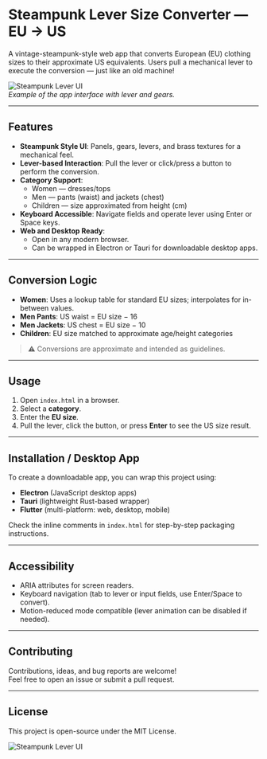 # Steampunk Lever Size Converter — EU → US

A vintage-steampunk-style web app that converts European (EU) clothing sizes to their approximate US equivalents. Users pull a mechanical lever to execute the conversion — just like an old machine!

![Steampunk Lever UI](screenshot.png)  
*Example of the app interface with lever and gears.*

---

## Features

- **Steampunk Style UI**: Panels, gears, levers, and brass textures for a mechanical feel.
- **Lever-based Interaction**: Pull the lever or click/press a button to perform the conversion.
- **Category Support**:  
  - Women — dresses/tops  
  - Men — pants (waist) and jackets (chest)  
  - Children — size approximated from height (cm)
- **Keyboard Accessible**: Navigate fields and operate lever using Enter or Space keys.
- **Web and Desktop Ready**:  
  - Open in any modern browser.  
  - Can be wrapped in Electron or Tauri for downloadable desktop apps.

---

## Conversion Logic

- **Women**: Uses a lookup table for standard EU sizes; interpolates for in-between values.  
- **Men Pants**: US waist = EU size − 16  
- **Men Jackets**: US chest = EU size − 10  
- **Children**: EU size matched to approximate age/height categories  

> ⚠️ Conversions are approximate and intended as guidelines.

---

## Usage

1. Open `index.html` in a browser.
2. Select a **category**.
3. Enter the **EU size**.
4. Pull the lever, click the button, or press **Enter** to see the US size result.

---

## Installation / Desktop App

To create a downloadable app, you can wrap this project using:

- **Electron** (JavaScript desktop apps)
- **Tauri** (lightweight Rust-based wrapper)
- **Flutter** (multi-platform: web, desktop, mobile)

Check the inline comments in `index.html` for step-by-step packaging instructions.

---

## Accessibility

- ARIA attributes for screen readers.
- Keyboard navigation (tab to lever or input fields, use Enter/Space to convert).
- Motion-reduced mode compatible (lever animation can be disabled if needed).

---

## Contributing

Contributions, ideas, and bug reports are welcome!  
Feel free to open an issue or submit a pull request.

---

## License

This project is open-source under the MIT License.

![Steampunk Lever UI](Steampunk_Resizer/screenshot.png)
